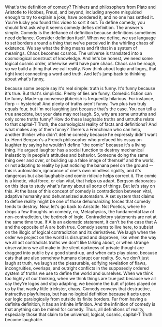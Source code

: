 
What&#39;s the definition of comedy?
Thinkers and philosophers from Plato and Aristotle
to Hobbes, Freud, and beyond,
including anyone misguided enough
to try to explain a joke,
have pondered it,
and no one has settled it.
You&#39;re lucky you found this video to sort it out.
To define comedy, you should first ask
why it seems comedy defies definition.
The answer&#39;s simple.
Comedy is the defiance of definition
because definitions sometimes need defiance.
Consider definition itself.
When we define, we use language
to set borders around a thing
that we&#39;ve perceived in the whirling chaos of existence.
We say what the thing means
and fit that in a system of meanings.
Chaos becomes cosmos.
The universe is translated
into a cosmological construct of knowledge.
And let&#39;s be honest,
we need some logical cosmic order,
otherwise we&#39;d have pure chaos.
Chaos can be rough,
so we build a thing that we call reality.
Now think about logic and logos,
that tight knot connecting a word and truth.
And let&#39;s jump back to thinking about what&#39;s funny,

because some people say it&#39;s real simple:
truth is funny.
It&#39;s funny because it&#39;s true.
But that&#39;s simplistic.
Plenty of lies are funny.
Comedic fiction can be funny.
Made-up nonsense jibberish is frequently hilarious.
For instance, florp --
hysterical!
And plenty of truths aren&#39;t funny.
Two plus two truly equals four,
but I&#39;m not laughing just because that&#39;s the case.
You can tell a true anecdote,
but your date may not laugh.
So, why are some untruths and only some truths funny?
How do these laughable truths and untruths
relate to that capital-T Truth,
the cosmological reality of facts and definitions?
And what makes any of them funny?
There&#39;s a Frenchman who can help,
another thinker who didn&#39;t define comedy
because he expressly didn&#39;t want to.
Henri Bergson&#39;s a French philosopher
who prefaced his essay on laughter
by saying he wouldn&#39;t define &quot;the comic&quot;
because it&#39;s a living thing.
He argued laughter has a social function
to destroy mechanical inelasticity
in people&#39;s attitudes and behavior.
Someone doing the same thing over and over,
or building up a false image of themself and the world,
or not adapting to reality
by just noticing the banana peel on the ground --
this is automatism,
ignorance of one&#39;s own mindless rigidity,
and it&#39;s dangerous
but also laughable
and comic ridicule helps correct it.
The comic is a kinetic, vital force,
or elan vital,
that helps us adapt.
Bergson elaborates on this idea
to study what&#39;s funny about all sorts of things.
But let&#39;s stay on this.
At the base of this concept of comedy is contradiction
between vital, adaptive humanity
and dehumanized automatism.
A set system that claims to define reality
might be one of those dehumanizing forces
that comedy tends to destroy.
Now, let&#39;s go back to Aristotle.
Not Poetics, where he drops a few thoughts on comedy,
no, Metaphysics,
the fundamental law of non-contradiction,
the bedrock of logic.
Contradictory statements are not at the same time true.
If A is an axiomatic statement,
it can&#39;t be the case
that A and the opposite of A are both true.
Comedy seems to live here,
to subsist on the illogic
of logical contradiction and its derivatives.
We laugh when the order we project on the world
is disrupted and disproven,
like when the way we all act
contradicts truths we don&#39;t like talking about,
or when strange observations we all make
in the silent darkness of private thought
are dragged into public by a good stand-up,
and when cats play piano,
because cats that are also somehow humans
disrupt our reality.
So, we don&#39;t just laugh at truth,
we laugh at the pleasurable, edifying revelation of flaws,
incongruities,
overlaps,
and outright conflicts
in the supposedly ordered system of truths
we use to define the world and ourselves.
When we think too highly of our thinking,
when we think things are true
just because we all say they&#39;re logos and stop adapting,
we become the butt of jokes played on us
by that wacky little trickster, chaos.
Comedy conveys that destructive, instructive playfulness,
but has no logical definition
because it acts upon our logic
paralogically
from outside its finite borders.
Far from having a definite definition,
it has an infinite infinition.
And the infinition of comedy
is that anything can be mined for comedy.
Thus, all definitions of reality,
especially those that claim to be universal,
logical,
cosmic,
capital-T Truth
become laughable.
